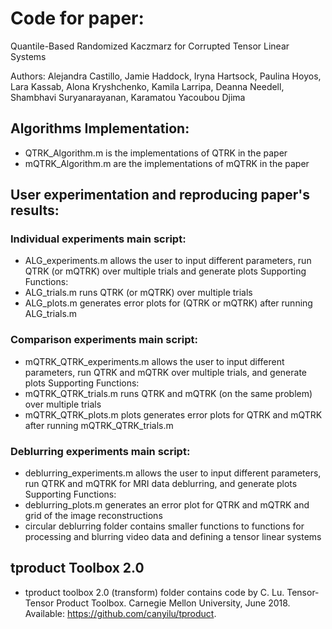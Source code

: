 # Code for paper:
Quantile-Based Randomized Kaczmarz for Corrupted Tensor Linear Systems

Authors:
Alejandra Castillo, Jamie Haddock, Iryna Hartsock, Paulina Hoyos, Lara Kassab, Alona Kryshchenko, Kamila Larripa, Deanna Needell, Shambhavi Suryanarayanan, Karamatou Yacoubou Djima


## Algorithms Implementation:
- QTRK_Algorithm.m is the implementations of QTRK in the paper
- mQTRK_Algorithm.m are the implementations of mQTRK in the paper


## User experimentation and reproducing paper's results:

### Individual experiments main script:
- ALG_experiments.m allows the user to input different parameters, run QTRK (or mQTRK) over multiple trials and generate plots 
Supporting Functions:
- ALG_trials.m runs QTRK (or mQTRK) over multiple trials
- ALG_plots.m generates error plots for (QTRK or mQTRK) after running ALG_trials.m

### Comparison experiments main script:
- mQTRK_QTRK_experiments.m allows the user to input different parameters, run QTRK and mQTRK over multiple trials, and generate plots
Supporting Functions:
- mQTRK_QTRK_trials.m runs QTRK and mQTRK (on the same problem) over multiple trials
- mQTRK_QTRK_plots.m plots generates error plots for QTRK and mQTRK after running mQTRK_QTRK_trials.m 

### Deblurring experiments main script:
- deblurring_experiments.m allows the user to input different parameters, run QTRK and mQTRK for MRI data deblurring, and generate plots
Supporting Functions:
- deblurring_plots.m generates an error plot for QTRK and mQTRK and grid of the image reconstructions
- circular deblurring folder contains smaller functions to functions for processing and blurring video data and defining a tensor linear systems

## tproduct Toolbox 2.0
- tproduct toolbox 2.0 (transform) folder contains code by C. Lu. Tensor-Tensor Product Toolbox. Carnegie Mellon University, June 2018. Available: https://github.com/canyilu/tproduct.
